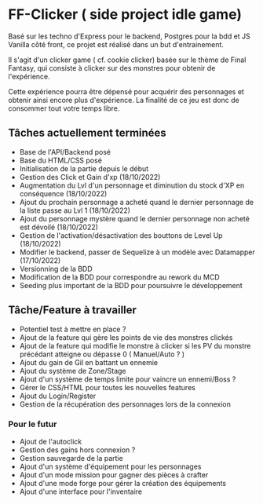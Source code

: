 # FF-Clicker ( side project idle game)

Basé sur les techno d'Express pour le backend, Postgres pour la bdd et JS Vanilla côté front, ce projet est réalisé dans un but d'entrainement.

Il s'agit d'un clicker game ( cf. cookie clicker) basée sur le thème de Final Fantasy, qui consiste à clicker sur des monstres pour obtenir de l'expérience.

Cette expérience pourra être dépensé pour acquérir des personnages et obtenir ainsi encore plus d'expérience. La finalité de ce jeu est donc de consommer tout votre temps libre.

## Tâches actuellement terminées

- Base de l'API/Backend posé
- Base du HTML/CSS posé
- Initialisation de la partie depuis le début
- Gestion des Click et Gain d'xp (18/10/2022)
- Augmentation du Lvl d'un personnage et diminution du stock d'XP en conséquence (18/10/2022)
- Ajout du prochain personnage a acheté quand le dernier personnage de la liste passe au Lvl 1 (18/10/2022)
- Ajout du personnage mystère quand le dernier personnage non acheté est dévoilé (18/10/2022)
- Gestion de l'activation/désactivation des bouttons de Level Up (18/10/2022)
- Modifier le backend, passer de Sequelize à un modèle avec Datamapper (17/10/2022)
- Versionning de la BDD
- Modification de la BDD pour correspondre au rework du MCD
- Seeding plus important de la BDD pour poursuivre le développement

## Tâche/Feature à travailler

- Potentiel test à mettre en place ?
- Ajout de la feature qui gère les points de vie des monstres clickés
- Ajout de la feature qui modifie le monstre à clicker si les PV du monstre précédant atteigne ou dépasse 0 ( Manuel/Auto ? )
- Ajout du gain de Gil en battant un ennemie
- Ajout du système de Zone/Stage
- Ajout d'un système de temps limite pour vaincre un ennemi/Boss ?
- Gérer le CSS/HTML pour toutes les nouvelles features
- Ajout du Login/Register
- Gestion de la récupération des personnages lors de la connexion

### Pour le futur

- Ajout de l'autoclick
- Gestion des gains hors connexion ?
- Gestion sauvegarde de la partie
- Ajout d'un système d'équipement pour les personnages
- Ajout d'un mode mission pour gagner des pièces à crafter
- Ajout d'une mode forge pour gérer la création des équipements
- Ajout d'une interface pour l'inventaire
